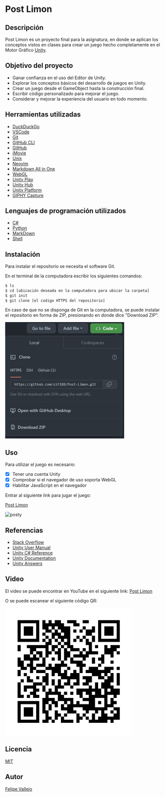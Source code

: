 # Post Limon
## Descripción
Post Limon es un proyecto final para la asignatura, en donde se aplican los conceptos vistos en clases para crear un juego hecho completamente en el Motor Gráfico [Unity](https://unity.com/).

## Objetivo del proyecto
- Ganar confianza en el uso del Editor de Unity.
- Explorar los conceptos básicos del desarrollo de juegos en Unity.
- Crear un juego desde el GameObject hasta la construcción final.
- Escribir código personalizado para mejorar el juego.
- Considerar y mejorar la experiencia del usuario en todo momento.

## Herramientas utilizadas
- [DuckDuckGo](https://duckduckgo.com/)
- [VSCode](https://code.visualstudio.com/)
- [Git](https://git-scm.com/)
- [GitHub CLI](https://cli.github.com/)
- [GitHub](https://github.com/)
- [iMovie](https://www.apple.com/imovie/)
- [Unix](https://en.wikipedia.org/wiki/Unix)
- [Neovim](https://neovim.io/)
- [Markdown All in One](https://markdown-all-in-one.github.io/docs/guide/#features)
- [WebGL](https://get.webgl.org/)
- [Unity Play](https://play.unity.com/)
- [Unity Hub](https://unity.com/unity-hub)
- [Unity Platform](https://unity.com/products/unity-platform)
- [GIPHY Capture](https://giphy.com/apps/giphycapture)
## Lenguajes de programación utilizados
- [C#](https://docs.microsoft.com/en-us/dotnet/csharp/)
- [Python](https://www.python.org/)
- [MarkDown](https://www.markdownguide.org/)
- [Shell](https://en.wikipedia.org/wiki/Shell_script)
## Instalación
Para instalar el repositorio se necesita el software Git.

En el terminal de la computadora escribir los siguientes comandos:

```zh
$ ls
$ cd [ubicación deseada en la computadora para ubicar la carpeta]
$ git init
$ git clone [el codigo HTTPS del repositorio]
```
En caso de que no se disponga de Git en la computadora, se puede instalar el repositorio en forma de ZIP, presionando en donde dice "Download ZIP".

![clonar](image.png)

## Uso
Para utilizar el juego es necesario:
- [x] Tener una cuenta Unity
- [x] Comprobar si el navegador de uso soporta WebGL
- [x] Habilitar JavaScript en el navegador
 
Entrar al siguiente link para jugar el juego:

[Post Limon](https://play.unity.com/p/webgl-605/edit)

![posty](posty.gif)

## Referencias
- [Stack Overflow](https://stackoverflow.com/)
- [Unity User Manual](https://docs.unity3d.com/Manual/index.html)
- [Unity C# Reference](https://github.com/Unity-Technologies/UnityCsReference)
- [Unity Documentation](https://docs.unity.com/)
- [Unity Answers](https://answers.unity.com/index.html)
## Video
El video se puede encontrar en YouTube en el siguiente link:
[Post Limon](https://youtu.be/l2e7CClw6Ds)

O se puede escanear el siguiente código QR:

![qr](video_qr.png)

## Licencia
[MIT](https://choosealicense.com/licenses/mit/)

## Autor
[Felipe Vallejo](https://www.linkedin.com/in/felipe-vallejo-200188/)


